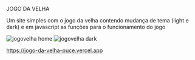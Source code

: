 JOGO DA VELHA

Um site simples com o jogo da velha contendo mudança de tema (light e dark) e em javascript as funções para o funcionamento do jogo

![jogovelha home](https://github.com/DaphinyAssis/jogo-da-velha/assets/136387354/980f1438-3035-4724-bdfa-7151f63cfa03)
![jogovelha dark](https://github.com/DaphinyAssis/jogo-da-velha/assets/136387354/0bac0a3a-fe30-4258-b86d-d26a2038f027)

https://jogo-da-velha-puce.vercel.app
